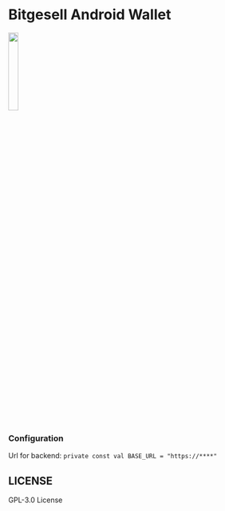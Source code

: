 # Bitgesell Android Wallet

<img src="https://github.com/GranPecador/bgl-wallet-android/blob/master/screen.jpg" align="center" height="20%" width="20%">

### Configuration

Url for backend: `private const val BASE_URL = "https://****"`

## LICENSE

GPL-3.0 License
